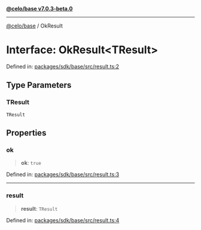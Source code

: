[**@celo/base v7.0.3-beta.0**](../README.md)

***

[@celo/base](../README.md) / OkResult

# Interface: OkResult\<TResult\>

Defined in: [packages/sdk/base/src/result.ts:2](https://github.com/celo-org/developer-tooling/blob/master/packages/sdk/base/src/result.ts#L2)

## Type Parameters

### TResult

`TResult`

## Properties

### ok

> **ok**: `true`

Defined in: [packages/sdk/base/src/result.ts:3](https://github.com/celo-org/developer-tooling/blob/master/packages/sdk/base/src/result.ts#L3)

***

### result

> **result**: `TResult`

Defined in: [packages/sdk/base/src/result.ts:4](https://github.com/celo-org/developer-tooling/blob/master/packages/sdk/base/src/result.ts#L4)
